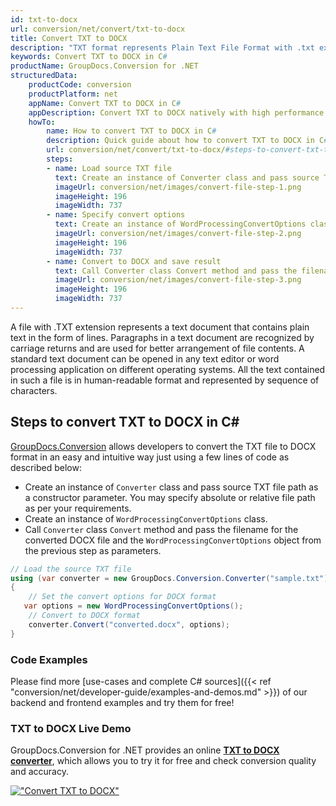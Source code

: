```yaml
---
id: txt-to-docx
url: conversion/net/convert/txt-to-docx
title: Convert TXT to DOCX
description: "TXT format represents Plain Text File Format with .txt extension. Learn how to convert TXT to DOCX file programmatically in C# language using GroupDocs.Conversion for .NET library."
keywords: Convert TXT to DOCX in C#
productName: GroupDocs.Conversion for .NET
structuredData:
    productCode: conversion
    productPlatform: net
    appName: Convert TXT to DOCX in C#
    appDescription: Convert TXT to DOCX natively with high performance using C# language and server side GroupDocs.Conversion for .NET APIs, without the use of any software like Microsoft or Open Office.
    howTo:
        name: How to convert TXT to DOCX in C# 
        description: Quick guide about how to convert TXT to DOCX in C# with high performance and accuracy.
        url: conversion/net/convert/txt-to-docx/#steps-to-convert-txt-to-docx-in-c
        steps:
        - name: Load source TXT file 
          text: Create an instance of Converter class and pass source TXT file path as a constructor parameter. You may specify absolute or relative file path as per your requirements. 
          imageUrl: conversion/net/images/convert-file-step-1.png
          imageHeight: 196
          imageWidth: 737
        - name: Specify convert options 
          text: Create an instance of WordProcessingConvertOptions class.
          imageUrl: conversion/net/images/convert-file-step-2.png
          imageHeight: 196
          imageWidth: 737
        - name: Convert to DOCX and save result 
          text: Call Converter class Convert method and pass the filename for the converted HTML file and the WordProcessingConvertOptions object from the previous step as parameters.
          imageUrl: conversion/net/images/convert-file-step-3.png
          imageHeight: 196
          imageWidth: 737
---
```


A file with .TXT extension represents a text document that contains plain text in the form of lines. Paragraphs in a text document are recognized by carriage returns and are used for better arrangement of file contents. A standard text document can be opened in any text editor or word processing application on different operating systems. All the text contained in such a file is in human-readable format and represented by sequence of characters.

## Steps to convert TXT to DOCX in C#

[GroupDocs.Conversion](https://products.groupdocs.com/conversion/net) allows developers to convert the TXT file to DOCX format in an easy and intuitive way just using a few lines of code as described below:

* Create an instance of `Converter` class and pass source TXT file path as a constructor parameter. You may specify absolute or relative file path as per your requirements. 
* Create an instance of `WordProcessingConvertOptions` class.
* Call `Converter` class `Convert` method and pass the filename for the converted DOCX file and the `WordProcessingConvertOptions` object from the previous step as parameters.

```csharp
// Load the source TXT file
using (var converter = new GroupDocs.Conversion.Converter("sample.txt"))
{
    // Set the convert options for DOCX format
   var options = new WordProcessingConvertOptions();
    // Convert to DOCX format
    converter.Convert("converted.docx", options);
}
```

### Code Examples

Please find more [use-cases and complete C# sources]({{< ref "conversion/net/developer-guide/examples-and-demos.md" >}}) of our backend and frontend examples and try them for free!

### TXT to DOCX Live Demo

GroupDocs.Conversion for .NET provides an online [**TXT to DOCX converter**](https://products.groupdocs.app/conversion/txt-to-docx), which allows you to try it for free and check conversion quality and accuracy.

[!["Convert TXT to DOCX"](conversion/net/images/convert-to-docx/convert-txt-to-docx.png)](https://products.groupdocs.app/conversion/txt-to-docx)